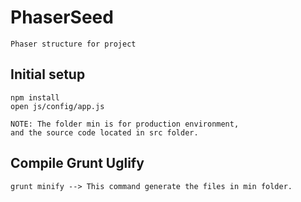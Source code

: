 # PhaserSeed

    Phaser structure for project

## Initial setup

    npm install
    open js/config/app.js
    
    NOTE: The folder min is for production environment, 
    and the source code located in src folder.
    
## Compile Grunt Uglify

    grunt minify --> This command generate the files in min folder.
    
